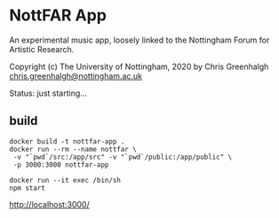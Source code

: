 # NottFAR App

An experimental music app, loosely linked to the Nottingham
Forum for Artistic Research.

Copyright (c) The University of Nottingham, 2020
by Chris Greenhalgh <chris.greenhalgh@nottingham.ac.uk>

Status: just starting...

## build

```
docker build -t nottfar-app .
docker run --rm --name nottfar \
 -v "`pwd`/src:/app/src" -v "`pwd`/public:/app/public" \
 -p 3000:3000 nottfar-app
```
```
docker run --it exec /bin/sh
npm start
```
[http://localhost:3000/](http://localhost:3000/)

